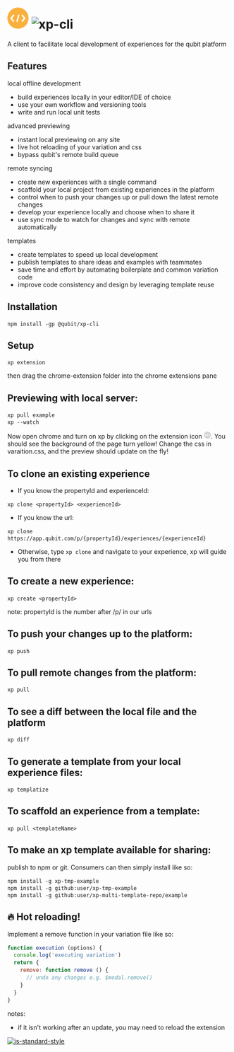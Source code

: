 # ![extension icon](./chrome-extension/icons/on48.png) ![xp-cli](https://cloud.githubusercontent.com/assets/640611/18666410/a11b3394-7f23-11e6-99b5-5cbbca6da27f.png)

A client to facilitate local development of experiences for the qubit platform

## Features

local offline development
- build experiences locally in your editor/IDE of choice
- use your own workflow and versioning tools
- write and run local unit tests

advanced previewing
- instant local previewing on any site
- live hot reloading of your variation and css
- bypass qubit's remote build queue

remote syncing
- create new experiences with a single command
- scaffold your local project from existing experiences in the platform
- control when to push your changes up or pull down the latest remote changes
- develop your experience locally and choose when to share it
- use sync mode to watch for changes and sync with remote automatically

templates
- create templates to speed up local development
- publish templates to share ideas and examples with teammates
- save time and effort by automating boilerplate and common variation code
- improve code consistency and design by leveraging template reuse


## Installation

```
npm install -gp @qubit/xp-cli
```

## Setup

```
xp extension
```
then drag the chrome-extension folder into the chrome extensions pane

## Previewing with local server:

```
xp pull example
xp --watch
```
Now open chrome and turn on xp by clicking on the extension icon ![extension icon](./chrome-extension/icons/off16.png). You should see the background of the page turn yellow! Change the css in varaition.css, and the preview should update on the fly!


## To clone an existing experience
- If you know the propertyId and experienceId:
```
xp clone <propertyId> <experienceId>
```
- If you know the url:
```
xp clone https://app.qubit.com/p/{propertyId}/experiences/{experienceId}
```
- Otherwise, type ``` xp clone ``` and navigate to your experience, xp will guide you from there

## To create a new experience:

```
xp create <propertyId>
```
note: propertyId is the number after /p/ in our urls


## To push your changes up to the platform:

```
xp push
```

## To pull remote changes from the platform:
```
xp pull
```

## To see a diff between the local file and the platform
```
xp diff
```


## To generate a template from your local experience files:

```
xp templatize
```

## To scaffold an experience from a template:

```
xp pull <templateName>
```

## To make an xp template available for sharing:

publish to npm or git. Consumers can then simply install like so:

```
npm install -g xp-tmp-example
npm install -g github:user/xp-tmp-example
npm install -g github:user/xp-multi-template-repo/example
```

## :fire: Hot reloading!
Implement a remove function in your variation file like so:

```js
function execution (options) {
  console.log('executing variation')
  return {
    remove: function remove () {
      // undo any changes e.g. $modal.remove()
    }
  }
}
```

notes:
- if it isn't working after an update, you may need to reload the extension


[![js-standard-style](https://img.shields.io/badge/code%20style-standard-brightgreen.svg)](http://standardjs.com/)
